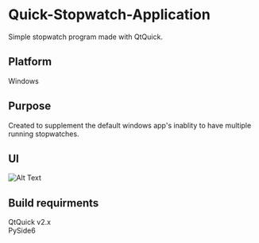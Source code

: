 # Quick-Stopwatch-Application
Simple stopwatch program made with QtQuick.

## Platform
Windows

## Purpose
Created to supplement the default windows app's inablity to have multiple running stopwatches.   

## UI
![Alt Text](https://i.imgur.com/4CCwTLd.png)

## Build requirments
QtQuick v2.x </br>
PySide6
